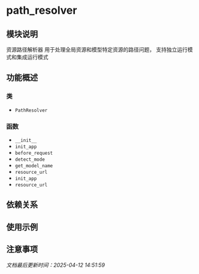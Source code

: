 # path_resolver

## 模块说明
资源路径解析器
用于处理全局资源和模型特定资源的路径问题，
支持独立运行模式和集成运行模式

## 功能概述

### 类

- `PathResolver`

### 函数

- `__init__`
- `init_app`
- `before_request`
- `detect_mode`
- `get_model_name`
- `resource_url`
- `init_app`
- `resource_url`

## 依赖关系

## 使用示例

## 注意事项

*文档最后更新时间：2025-04-12 14:51:59*
